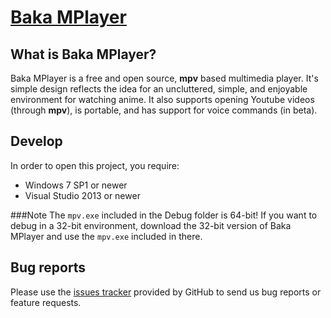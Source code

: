 # [Baka MPlayer](http://bakamplayer.u8sand.net)

## What is Baka MPlayer?

Baka MPlayer is a free and open source, **mpv** based multimedia player.
It's simple design reflects the idea for an uncluttered, simple, and enjoyable environment for watching anime.
It also supports opening Youtube videos (through **mpv**), is portable, and has support for voice commands (in beta).

## Develop

In order to open this project, you require:

* Windows 7 SP1 or newer
* Visual Studio 2013 or newer

###Note
The `mpv.exe` included in the Debug folder is 64-bit!
If you want to debug in a 32-bit environment, download the 32-bit version of
Baka MPlayer and use the `mpv.exe` included in there.

## Bug reports

Please use the [issues tracker](https://github.com/godly-devotion/Baka-MPlayer/issues) provided by GitHub to send us bug reports or
feature requests.